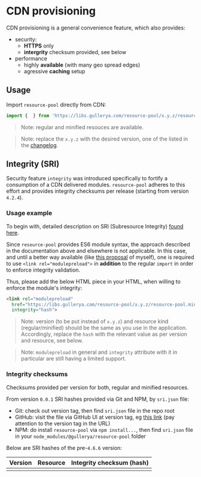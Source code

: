 # CDN provisioning

CDN provisioning is a general convenience feature, which also provides:
- security:
  - __HTTPS__ only
  - __intergrity__ checksum provided, see below
- performance
  - highly __available__ (with many geo spread edges)
  - agressive __caching__ setup

## Usage

Import `resource-pool` directly from CDN:
```js
import {  } from 'https://libs.gullerya.com/resource-pool/x.y.z/resource-pool.min.js';
```

> Note: regular and minified resouces are available.

> Note: replace the `x.y.z` with the desired version, one of the listed in the [changelog](changelog.md).

## Integrity (SRI)

Security feature `integrity` was introduced specifically to fortify a consumption of a CDN delivered modules.
`resource-pool` adheres to this effort and provides integrity checksums per release (starting from version `4.2.4`).

### Usage example

To begin with, detailed description on SRI (Subresource Integrity) [found here](https://developer.mozilla.org/en-US/docs/Web/Security/Subresource_Integrity).

Since `resource-pool` provides ES6 module syntax, the approach described in the documentation above and elsewhere is not applicable.
In this case, and until a better way available (like [this proposal](https://github.com/tc39/proposal-import-assertions/issues/113) of myself), one is required to use `<link rel="modulepreload">` in __addition__ to the regular `import` in order to enforce integrity validation.

Thus, please add the below HTML piece in your HTML, when willing to enforce the module's integrity:
```html
<link rel="modulepreload" 
  href="https://libs.gullerya.com/resource-pool/x.y.z/resource-pool.min.js"
  integrity="hash">
```

> Note: version (to be put instead of `x.y.z`) and resource kind (regular/minified) should be the same as you use in the application. Accordingly, replace the `hash` with the relevant value as per version and resource, see below.

> Note: `modulepreload` in general and `integrity` attribute with it in particular are still having a limited support.

### Integrity checksums

Checksums provided per version for both, regular and minified resources.

From version `0.0.1` SRI hashes provided via Git and NPM, by `sri.json` file:
- Git: check out version tag, then find `sri.json` file in the repo root
- GitHub: visit the file via GitHub UI at version tag, eg [this link](https://github.com/gullerya/resource-pool-js/blob/v4.6.6/sri.json) (pay attention to the version tag in the URL)
- NPM: do install `resource-pool` via `npm install...`, then find `sri.json` file in your `node_modules/@gullerya/resource-pool` folder

Below are SRI hashes of the pre-`4.6.6` version:

| Version | Resource | Integrity checksum (hash) |
|---------|----------|---------------------------|
|<!--INSERT-MARKER-->
